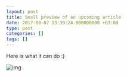 ```yaml
---
layout: post
title: Small preview of an upcoming article
date: 2017-08-07 13:39:24.000000000 +03:00
type: post
categories: []
tags: []
---
```

Here is what it can do :)

![img](/images/posts/oldposts/7570f991-ab21-4977-b1b9-dcb6fa004b541.gif)
